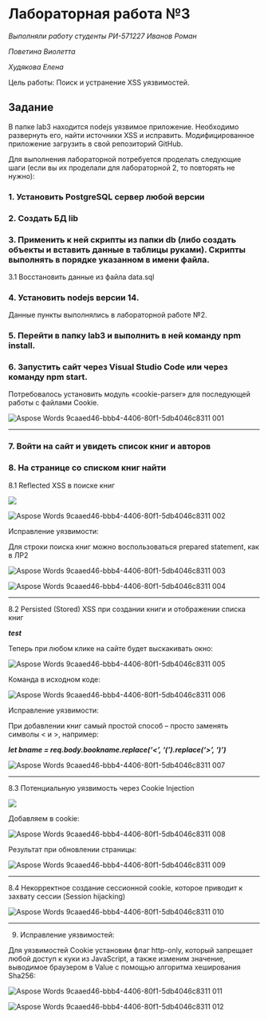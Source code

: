 # **Лабораторная работа №3**
*Выполняли работу студенты РИ-571227*
*Иванов Роман*

*Поветина Виолетта*

*Худякова Елена*


Цель работы: Поиск и устранение XSS уязвимостей.
## **Задание**
В папке lab3 находится nodejs уязвимое приложение. Необходимо развернуть его, найти источники XSS и исправить. Модифицированное приложение загрузить в свой репозиторий GitHub.

Для выполнения лабораторной потребуется проделать следующие шаги (если вы их проделали для лабораторной 2, то повторять не нужно):

### 1. Установить PostgreSQL сервер любой версии 

### 2. Создать БД lib

### 3. Применить к ней скрипты из папки db (либо создать объекты и вставить данные в таблицы руками). Скрипты выполнять в порядке указанном в имени файла. 

3.1 Восстановить данные из файла data.sql 

### 4. Установить nodejs версии 14. 

Данные пункты выполнялись в лабораторной работе №2.

### 5. Перейти в папку lab3 и выполнить в ней команду npm install. 

### 6. Запустить сайт через Visual Studio Code или через команду npm start.

Потребовалось установить модуль «cookie-parser» для последующей работы с файлами Cookie.

![Aspose Words 9caaed46-bbb4-4406-80f1-5db4046c8311 001](https://user-images.githubusercontent.com/87654857/147643373-088fcf71-34fe-469a-bd33-64cf65bb916d.png)

---

### 7. Войти на сайт и увидеть список книг и авторов
### 8. На странице со списком книг найти 

8.1 Reflected XSS в поиске книг

***<img src=1 href=1 onerror=‘javascript:alert(1)’>***


![Aspose Words 9caaed46-bbb4-4406-80f1-5db4046c8311 002](https://user-images.githubusercontent.com/87654857/147643403-9eff70fb-02ed-4911-a3cd-d671d41bc4a4.png)


Исправление уязвимости:

Для строки поиска книг можно воспользоваться prepared statement, как в ЛР2



![Aspose Words 9caaed46-bbb4-4406-80f1-5db4046c8311 003](https://user-images.githubusercontent.com/87654857/147643430-2c1bf953-1975-4436-8704-a2026498ee9d.png)

![Aspose Words 9caaed46-bbb4-4406-80f1-5db4046c8311 004](https://user-images.githubusercontent.com/87654857/147643442-890a0974-1ff0-48a7-8a25-fa0274aef0b0.png)

---
8.2 Persisted (Stored) XSS при создании книги и отображении списка книг

***<html onclick=“alert(1)”>test</html>***

Теперь при любом клике на сайте будет выскакивать окно:


![Aspose Words 9caaed46-bbb4-4406-80f1-5db4046c8311 005](https://user-images.githubusercontent.com/87654857/147643465-795ac8fb-7f67-470b-bb5c-63b8eeba7399.png)


Команда в исходном коде:


![Aspose Words 9caaed46-bbb4-4406-80f1-5db4046c8311 006](https://user-images.githubusercontent.com/87654857/147643488-21384e19-9aa3-4a69-8fbe-a61fc55be902.png)


Исправление уязвимости:

При добавлении книг самый простой способ – просто заменять символы < и >, например:

***let bname = req.body.bookname.replace(‘<’, ‘(’).replace(‘>’, ‘)’)***

![Aspose Words 9caaed46-bbb4-4406-80f1-5db4046c8311 007](https://user-images.githubusercontent.com/87654857/147643505-7fd47b50-267e-450e-85ae-829ff0c04a12.png)

---

8.3 Потенциальную уязвимость через Cookie Injection

***<img src=1 onerror=‘javascript:alert(document.cookie)’/>***

Добавляем в cookie:

![Aspose Words 9caaed46-bbb4-4406-80f1-5db4046c8311 008](https://user-images.githubusercontent.com/87654857/147643520-f6e3dac6-dda7-484c-a7ef-04d8f79063ff.png)

Результат при обновлении страницы:

![Aspose Words 9caaed46-bbb4-4406-80f1-5db4046c8311 009](https://user-images.githubusercontent.com/87654857/147643544-9f0f7250-82fb-449f-bbd9-00cb5feb0d8c.png)

---

8.4 Некорректное создание сессионной cookie, которое приводит к захвату сессии (Session hijacking)

![Aspose Words 9caaed46-bbb4-4406-80f1-5db4046c8311 010](https://user-images.githubusercontent.com/87654857/147643555-63a98d78-3125-4ef9-987c-741a906cd75e.png)


---
9. Исправление уязвимостей:

Для уязвимостей Cookie установим флаг http-only, который запрещает любой доступ к куки из JavaScript, а также изменим значение, выводимое браузером в Value с помощью алгоритма хеширования Sha256:

![Aspose Words 9caaed46-bbb4-4406-80f1-5db4046c8311 011](https://user-images.githubusercontent.com/87654857/147643709-627327a1-9aa0-4684-9227-8f1da2288ade.png)

![Aspose Words 9caaed46-bbb4-4406-80f1-5db4046c8311 012](https://user-images.githubusercontent.com/87654857/147643711-3a52dee2-bb37-4ac1-87d3-20a24ebaf2c6.png)

